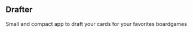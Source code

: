 <script src="https://code.jquery.com/jquery-3.5.1.slim.min.js" integrity="sha256-4+XzXVhsDmqanXGHaHvgh1gMQKX40OUvDEBTu8JcmNs=" crossorigin="anonymous"></script>

<script src="/demo.js"></script>


## Drafter

Small and compact app to draft your cards for your favorites boardgames

<div id="text"></div>
